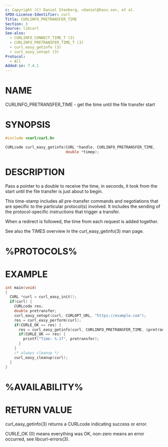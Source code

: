 ```yaml
---
c: Copyright (C) Daniel Stenberg, <daniel@haxx.se>, et al.
SPDX-License-Identifier: curl
Title: CURLINFO_PRETRANSFER_TIME
Section: 3
Source: libcurl
See-also:
  - CURLINFO_CONNECT_TIME_T (3)
  - CURLINFO_PRETRANSFER_TIME_T (3)
  - curl_easy_getinfo (3)
  - curl_easy_setopt (3)
Protocol:
  - All
Added-in: 7.4.1
---
```


# NAME

CURLINFO_PRETRANSFER_TIME - get the time until the file transfer start

# SYNOPSIS

~~~c
#include <curl/curl.h>

CURLcode curl_easy_getinfo(CURL *handle, CURLINFO_PRETRANSFER_TIME,
                           double *timep);
~~~

# DESCRIPTION

Pass a pointer to a double to receive the time, in seconds, it took from the
start until the file transfer is just about to begin.

This time-stamp includes all pre-transfer commands and negotiations that are
specific to the particular protocol(s) involved. It includes the sending of
the protocol-specific instructions that trigger a transfer.

When a redirect is followed, the time from each request is added together.

See also the TIMES overview in the curl_easy_getinfo(3) man page.

# %PROTOCOLS%

# EXAMPLE

~~~c
int main(void)
{
  CURL *curl = curl_easy_init();
  if(curl) {
    CURLcode res;
    double pretransfer;
    curl_easy_setopt(curl, CURLOPT_URL, "https://example.com");
    res = curl_easy_perform(curl);
    if(CURLE_OK == res) {
      res = curl_easy_getinfo(curl, CURLINFO_PRETRANSFER_TIME, &pretransfer);
      if(CURLE_OK == res) {
        printf("Time: %.1f", pretransfer);
      }
    }
    /* always cleanup */
    curl_easy_cleanup(curl);
  }
}
~~~

# %AVAILABILITY%

# RETURN VALUE

curl_easy_getinfo(3) returns a CURLcode indicating success or error.

CURLE_OK (0) means everything was OK, non-zero means an error occurred, see
libcurl-errors(3).
